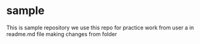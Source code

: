 # sample
This is sample repository
we use this repo for practice
work from user a in readme.md file
making changes from folder
